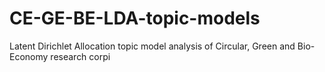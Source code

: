 # CE-GE-BE-LDA-topic-models
Latent Dirichlet Allocation topic model analysis of Circular, Green and Bio-Economy research corpi
